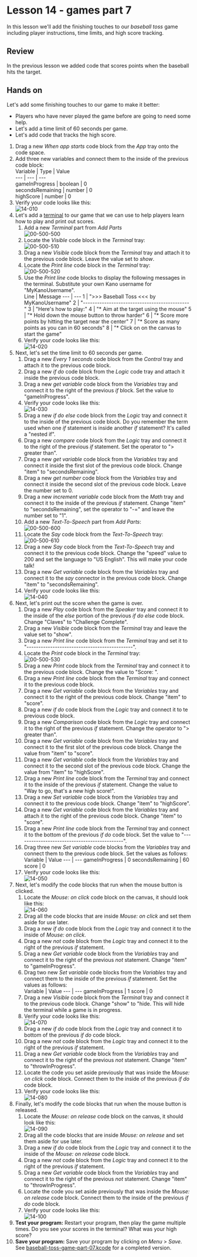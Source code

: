# Lesson 14 - games part 7

In this lesson we'll add the finishing touches to our *baseball toss* game including player instructions, time limits, and high score tracking.

## Review

In the previous lesson we added code that scores points when the baseball hits the target.

## Hands on

Let's add some finishing touches to our game to make it better:

* Players who have never played the game before are going to need some help.
* Let's add a time limit of 60 seconds per game.
* Let's add code that tracks the high score.

1. Drag a new *When app starts* code block from the *App* tray onto the code space.
1. Add three new variables and connect them to the inside of the previous code block:  
    Variable | Type | Value  
    --- | --- | ---  
    gameInProgress | boolean | 0  
    secondsRemaining | number | 0  
    highScore | number | 0
1. Verify your code looks like this:  
![14-010](./images/14-010.jpg)  
1. Let's add a [terminal](https://en.wikipedia.org/wiki/Terminal_emulator) to our game that we can use to help players learn how to play and print out scores.
    1. Add a new *Terminal* part from *Add Parts*  
    ![00-500-500](../images/00-500-500.parts.terminal.jpg)  
    1. Locate the *Visible* code block in the *Terminal* tray:  
    ![00-500-510](../images/00-500-510.parts.terminal.visible.jpg)
    1. Drag a new *Visible* code block from the *Terminal* tray and attach it to the previous code block. Leave the value set to *show*.
    1. Locate the *Print line* code block in the *Terminal* tray:  
    ![00-500-520](../images/00-500-520.parts.terminal.printline.jpg)  
    1. Use the *Print line* code blocks to display the following messages in the terminal. Substitute your own Kano username for "MyKanoUsername".  
        Line | Message
        --- | ---
        1 | ">>> Baseball Toss <<< by MyKanoUsername"
        2 | "---------------------------------------------"
        3 | "Here's how to play:"
        4 | "\* Aim at the target using the mouse"
        5 | "\* Hold down the mouse button to throw harder"
        6 | "\* Score more points by hitting the target near the center"
        7 | "\* Score as many points as you can in 60 seconds"
        8 | "\* Click on on the canvas to start the game"
    1. Verify your code looks like this:  
    ![14-020](./images/14-020.jpg)  
1. Next, let's set the time limit to 60 seconds per game.
    1. Drag a new *Every 1 seconds* code block from the *Control* tray and attach it to the previous code block.
    1. Drag a new *if do* code block from the *Logic* code tray and attach it inside the previous code block.
    1. Drag a new *get variable* code block from the *Variables* tray and connect it to the right of the previous *if* block. Set the value to "gameInProgress".
    1. Verify your code looks like this:  
    ![14-030](./images/14-030.jpg)  
    1. Drag a new *if do else* code block from the *Logic* tray and connect it to the inside of the previous code block. Do you remember the term used when one *if* statement is inside another *if* statement? It's called a "nested if".
    1. Drag a new *compare* code block from the *Logic* tray and connect it to the right of the previous *if* statement. Set the operator to "> greater than".
    1. Drag a new *get variable* code block from the *Variables* tray and connect it inside the first slot of the previous code block. Change "item" to "secondsRemaining".
    1. Drag a new *get number* code block from the *Variables* tray and connect it inside the second slot of the previous code block. Leave the number set to 0.
    1. Drag a new *increment variable* code block from the *Math* tray and connect it to the inside of the previous *if* statement. Change "item" to "secondsRemaining", set the operator to "-=" and leave the number set to "1".
    1. Add a new *Text-To-Speech* part from *Add Parts*:  
    ![00-500-600](../images/00-500-600.parts.texttospeech.jpg)  
    1. Locate the *Say* code block from the *Text-To-Speech* tray:  
    ![00-500-610](../images/00-500-610.parts.texttospeech.say.jpg)  
    1. Drag a new *Say* code block from the *Text-To-Speech* tray and connect it to the previous code block. Change the "speed" value to 200 and set the language to "US English". This will make your code talk!
    1. Drag a new *Get variable* code block from the *Variables* tray and connect it to the *say* connector in the previous code block. Change "item" to "secondsRemaining".
    1. Verify your code looks like this:  
    ![14-040](./images/14-040.jpg)  
1. Next, let's print out the score when the game is over.
    1. Drag a new *Play* code block from the *Speaker* tray and connect it to the inside of the *else* portion of the previous *if do else* code block. Change "Claves" to "Challenge Complete".
    1. Drag a new *Visible* code block from the *Terminal* tray and leave the value set to "show".
    1. Drag a new *Print line* code block from the *Terminal* tray and set it to "---------------------------------------------".
    1. Locate the *Print* code block in the *Terminal* tray:  
    ![00-500-530](../images/00-500-530.parts.terminal.print.jpg)  
    1. Drag a new *Print* code block from the *Terminal* tray and connect it to the previous code block. Change the value to "Score: ".
    1. Drag a new *Print line* code block from the *Terminal* tray and connect it to the previous code block.
    1. Drag a new *Get variable* code block from the *Variables* tray and connect it to the right of the previous code block. Change "item" to "score".
    1. Drag a new *if do* code block from the *Logic* tray and connect it to te previous code block.
    1. Drag a new *Comparison* code block from the *Logic* tray and connect it to the right of the previous *if* statement. Change the operator to "> greater than".
    1. Drag a new *Get variable* code block from the *Variables* tray and connect it to the first slot of the previous code block. Change the value from "item" to "score".
    1. Drag a new *Get variable* code block from the *Variables* tray and connect it to the second slot of the previous code block. Change the value from "item" to "highScore".
    1. Drag a new *Print line* code block from the *Terminal* tray and connect it to the inside of the previous *if* statement. Change the value to "Way to go, that's a new high score!".
    1. Drag a new *Set variable* code block from the *Variables* tray and connect it to the previous code block. Change "item" to "highScore".
    1. Drag a new *Get variable* code block from the *Variables* tray and attach it to the right of the previous code block. Change "item" to "score".
    1. Drag a new *Print line* code block from the *Terminal* tray and connect it to the bottom of the previous *if do* code block. Set the value to "---------------------------------------------".
    1. Drag three new *Set variable* code blocks from the *Variables* tray and connect them to the previous code block. Set the values as follows:  
        Variable | Value
        --- | ---
        gameInProgress | 0
        secondsRemaining | 60
        score | 0
    1. Verify your code looks like this:  
    ![14-050](./images/14-050.jpg)  
1. Next, let's modify the code blocks that run when the mouse button is clicked.
    1. Locate the *Mouse: on click* code block on the canvas, it should look like this:  
    ![14-060](./images/14-060.jpg)
    1. Drag all the code blocks that are inside *Mouse: on click* and set them aside for use later.
    1. Drag a new *if do* code block from the *Logic* tray and connect it to the inside of *Mouse: on click*.
    1. Drag a new *not* code block from the *Logic* tray and connect it to the right of the previous *if* statement.
    1. Drag a new *Get variable* code block from the *Variables* tray and connect it to the right of the previous *not* statement. Change "item" to "gameInProgress".
    1. Drag two new *Set variable* code blocks from the *Variables* tray and connect them to the inside of the previous *if* statement. Set the values as follows:  
        Variable | Value
        --- | ---
        gameInProgress | 1
        score | 0
    1. Drag a new *Visible* code block from the *Terminal* tray and connect it to the previous code block. Change "show" to "hide. This will hide the terminal while a game is in progress.
    1. Verify your code looks like this:  
    ![14-070](./images/14-070.jpg)  
    1. Drag a new *if do* code block from the *Logic* tray and connect it to bottom of the previous *if do* code block.
    1. Drag a new *not* code block from the *Logic* tray and connect it to the right of the previous *if* statement.
    1. Drag a new *Get variable* code block from the *Variables* tray and connect it to the right of the previous *not* statement. Change "item" to "throwInProgress".
    1. Locate the code you set aside previously that was inside the *Mouse: on click* code block. Connect them to the inside of the previous *if do* code block.
    1. Verify your code looks like this:  
    ![14-080](./images/14-080.jpg)
1. Finally, let's modify the code blocks that run when the mouse button is released.
    1. Locate the *Mouse: on release* code block on the canvas, it should look like this:  
    ![14-090](./images/14-090.jpg)  
    1. Drag all the code blocks that are inside *Mouse: on release* and set them aside for use later.
    1. Drag a new *if do* code block from the *Logic* tray and connect it to the inside of the *Mouse: on release* code block.
    1. Drag a new *not* code block from the *Logic* tray and connect it to the right of the previous *if* statement.
    1. Drag a new *Get variable* code block from the *Variables* tray and connect it to the right of the previous *not* statement. Change "item" to "throwInProgress".
    1. Locate the code you set aside previously that was inside the *Mouse: on release* code block. Connect them to the inside of the previous *if do* code block.
    1. Verify your code looks like this:  
    ![14-100](./images/14-100.jpg)  
1. **Test your program:** Restart your program, then play the game multiple times. Do you see your scores in the terminal? What was your high score?
1. **Save your program:** Save your program by clicking on *Menu* > *Save*. See [baseball-toss-game-part-07.kcode](./baseball-toss-game-part-07.kcode) for a completed version.
